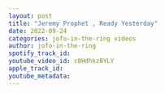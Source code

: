 ```yaml
---
layout: post
title: "Jeremy Prophet , Ready Yesterday"
date: 2022-09-24
categories: jofo-in-the-ring videos
author: jofo-in-the-ring
spotify_track_id: 
youtube_video_id: c8HdhkzBYLY
apple_track_id: 
youtube_metadata: 
---
```


